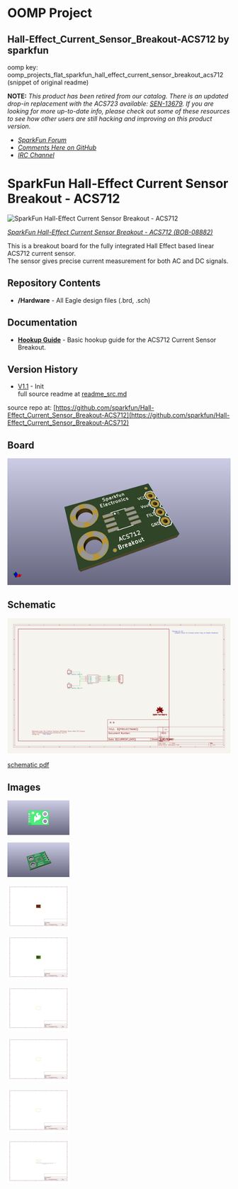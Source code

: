 # OOMP Project  
## Hall-Effect_Current_Sensor_Breakout-ACS712  by sparkfun  
  
oomp key: oomp_projects_flat_sparkfun_hall_effect_current_sensor_breakout_acs712  
(snippet of original readme)  
  
**NOTE:** *This product has been retired from our catalog. There is an updated drop-in replacement with the ACS723 available: [SEN-13679](https://github.com/sparkfun/Current_Sensor_Breakout-ACS723). If you are looking for more up-to-date info, please check out some of these resources to see how other users are still hacking and improving on this product version.*  
  
* *[SparkFun Forum](https://forum.sparkfun.com/)*  
* *[Comments Here on GitHub](https://github.com/sparkfun/Hall-Effect_Current_Sensor_Breakout-ACS712/issues)*  
* *[IRC Channel](https://www.sparkfun.com/news/263)*  
  
SparkFun Hall-Effect Current Sensor Breakout - ACS712  
=====================================================  
  
![SparkFun Hall-Effect Current Sensor Breakout - ACS712](https://cdn.sparkfun.com//assets/parts/2/1/5/2/08882-01.jpg)  
  
[*SparkFun Hall-Effect Current Sensor Breakout - ACS712 (BOB-08882)*](https://www.sparkfun.com/products/8882)  
  
This is a breakout board for the fully integrated Hall Effect based linear ACS712 current sensor.   
The sensor gives precise current measurement for both AC and DC signals.  
  
Repository Contents  
-------------------  
* **/Hardware** - All Eagle design files (.brd, .sch)  
  
Documentation  
--------------  
* **[Hookup Guide](https://learn.sparkfun.com/tutorials/acs712-low-current-sensor-hookup-guide)** - Basic hookup guide for the ACS712 Current Sensor Breakout.  
  
Version History  
---------------  
* [V1.1](https://github.com/sparkfun/Hall-Effect_Current_Sensor_Breakout-ACS712/tags) - Init  
  full source readme at [readme_src.md](readme_src.md)  
  
source repo at: [https://github.com/sparkfun/Hall-Effect_Current_Sensor_Breakout-ACS712](https://github.com/sparkfun/Hall-Effect_Current_Sensor_Breakout-ACS712)  
## Board  
  
[![working_3d.png](working_3d_600.png)](working_3d.png)  
## Schematic  
  
[![working_schematic.png](working_schematic_600.png)](working_schematic.png)  
  
[schematic pdf](working_schematic.pdf)  
## Images  
  
[![working_3D_bottom.png](working_3D_bottom_140.png)](working_3D_bottom.png)  
  
[![working_3D_top.png](working_3D_top_140.png)](working_3D_top.png)  
  
[![working_assembly_page_01.png](working_assembly_page_01_140.png)](working_assembly_page_01.png)  
  
[![working_assembly_page_02.png](working_assembly_page_02_140.png)](working_assembly_page_02.png)  
  
[![working_assembly_page_03.png](working_assembly_page_03_140.png)](working_assembly_page_03.png)  
  
[![working_assembly_page_04.png](working_assembly_page_04_140.png)](working_assembly_page_04.png)  
  
[![working_assembly_page_05.png](working_assembly_page_05_140.png)](working_assembly_page_05.png)  
  
[![working_assembly_page_06.png](working_assembly_page_06_140.png)](working_assembly_page_06.png)  
